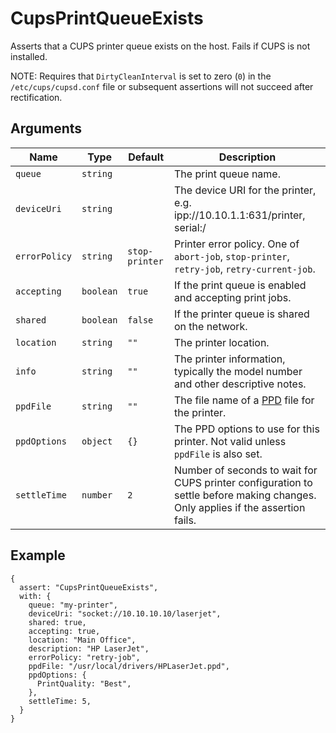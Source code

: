 # CupsPrintQueueExists

Asserts that a CUPS printer queue exists on the host. Fails if CUPS is not installed.

NOTE: Requires that `DirtyCleanInterval` is set to zero (`0`) in the `/etc/cups/cupsd.conf` file or subsequent assertions will not succeed after rectification.

## Arguments

| Name          | Type      | Default        | Description                                                                                                                    |
| ------------- | --------- | -------------- | ------------------------------------------------------------------------------------------------------------------------------ |
| `queue`       | `string`  |                | The print queue name.                                                                                                          |
| `deviceUri`   | `string`  |                | The device URI for the printer, e.g. ipp://10.10.1.1:631/printer, serial:/                                                     |
| `errorPolicy` | `string`  | `stop-printer` | Printer error policy.  One of `abort-job`, `stop-printer`, `retry-job`, `retry-current-job`.                                   |
| `accepting`   | `boolean` | `true`         | If the print queue is enabled and accepting print jobs.                                                                        |
| `shared`      | `boolean` | `false`        | If the printer queue is shared on the network.                                                                                 |
| `location`    | `string`  | `""`           | The printer location.                                                                                                          |
| `info`        | `string`  | `""`           | The printer information, typically the model number and other descriptive notes.                                               |
| `ppdFile`     | `string`  | `""`           | The file name of a [PPD](https://www.cups.org/doc/postscript-driver.html) file for the printer.                                |
| `ppdOptions`  | `object`  | `{}`           | The PPD options to use for this printer.  Not valid unless `ppdFile` is also set.                                              |
| `settleTime`  | `number`  | `2`            | Number of seconds to wait for CUPS printer configuration to settle before making changes. Only applies if the assertion fails. |

## Example

```json5
{
  assert: "CupsPrintQueueExists",
  with: {
    queue: "my-printer",
    deviceUri: "socket://10.10.10.10/laserjet",
    shared: true,
    accepting: true,
    location: "Main Office",
    description: "HP LaserJet",
    errorPolicy: "retry-job",
    ppdFile: "/usr/local/drivers/HPLaserJet.ppd",
    ppdOptions: {
      PrintQuality: "Best",
    },
    settleTime: 5,
  }
}
```
